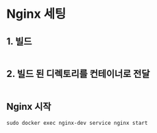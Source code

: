 # Nginx 세팅

## 1. 빌드
```
```

## 2. 빌드 된 디렉토리를 컨테이너로 전달
```
```

## Nginx 시작
```
sudo docker exec nginx-dev service nginx start
```